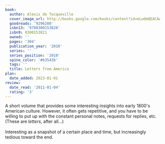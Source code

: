 ```yaml
---
book:
  author: Alexis de Tocqueville
  cover_image_url: http://books.google.com/books/content?id=eLwdmQEACAAJ&printsec=frontcover&img=1&zoom=1&source=gbs_api
  goodreads: '9296280'
  isbn13: '9780300153828'
  isbn9: 0300153821
  owned: ''
  pages: '304'
  publication_year: '2010'
  series: ''
  series_position: '2010'
  spine_color: '#63543b'
  tags: ''
  title: Letters from America
plan:
  date_added: 2023-01-01
review:
  date_read: '2011-01-04'
  rating: '3'
---
```


A short volume that provides some interesting insights into early 1800's American culture.  However, it often gets repetitive, and you have to be willing to put up with the constant personal notes, requests for replies, etc. (These are <i>letters</i>, after all...)<br/><br/>Interesting as a snapshot of a certain place and time, but increasingly tedious toward the end.
